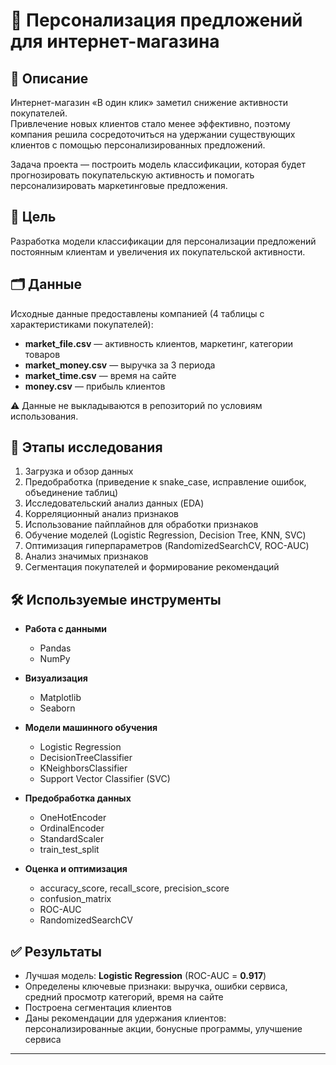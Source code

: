 # 🛒 Персонализация предложений для интернет-магазина

## 📌 Описание
Интернет-магазин «В один клик» заметил снижение активности покупателей.  
Привлечение новых клиентов стало менее эффективно, поэтому компания решила сосредоточиться на удержании существующих клиентов с помощью персонализированных предложений.  

Задача проекта — построить модель классификации, которая будет прогнозировать покупательскую активность и помогать персонализировать маркетинговые предложения.

## 🎯 Цель
Разработка модели классификации для персонализации предложений постоянным клиентам и увеличения их покупательской активности.  

## 🗂 Данные
Исходные данные предоставлены компанией (4 таблицы с характеристиками покупателей):  
- **market_file.csv** — активность клиентов, маркетинг, категории товаров  
- **market_money.csv** — выручка за 3 периода  
- **market_time.csv** — время на сайте  
- **money.csv** — прибыль клиентов  

⚠️ Данные не выкладываются в репозиторий по условиям использования.

## 🔎 Этапы исследования
1. Загрузка и обзор данных  
2. Предобработка (приведение к snake_case, исправление ошибок, объединение таблиц)  
3. Исследовательский анализ данных (EDA)  
4. Корреляционный анализ признаков  
5. Использование пайплайнов для обработки признаков  
6. Обучение моделей (Logistic Regression, Decision Tree, KNN, SVC)  
7. Оптимизация гиперпараметров (RandomizedSearchCV, ROC-AUC)  
8. Анализ значимых признаков  
9. Сегментация покупателей и формирование рекомендаций  

## 🛠 Используемые инструменты

- **Работа с данными**
  - Pandas  
  - NumPy  

- **Визуализация**
  - Matplotlib  
  - Seaborn  

- **Модели машинного обучения**
  - Logistic Regression  
  - DecisionTreeClassifier  
  - KNeighborsClassifier  
  - Support Vector Classifier (SVC)  

- **Предобработка данных**
  - OneHotEncoder  
  - OrdinalEncoder  
  - StandardScaler  
  - train_test_split  

- **Оценка и оптимизация**
  - accuracy_score, recall_score, precision_score  
  - confusion_matrix  
  - ROC-AUC  
  - RandomizedSearchCV  
 

## ✅ Результаты
- Лучшая модель: **Logistic Regression** (ROC-AUC = **0.917**)  
- Определены ключевые признаки: выручка, ошибки сервиса, средний просмотр категорий, время на сайте  
- Построена сегментация клиентов  
- Даны рекомендации для удержания клиентов: персонализированные акции, бонусные программы, улучшение сервиса  

---
